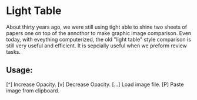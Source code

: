# Light Table

About thirty years ago, we were still using tight able to shine two sheets of papers one on top of the annothor to make graphic image comparison. Even today, with eveything computerized, the old "light table" style comparison is still very useful and efficient. It is sepcially useful when we preform review tasks.
## Usage:
[^] Increase Opacity.
[v] Decrease Opacity.
[...] Load image file.
[P] Paste image from clipboard.
